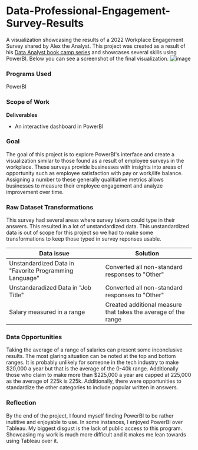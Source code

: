 # Data-Professional-Engagement-Survey-Results
A visualization showcasing the results of a 2022 Workplace Engagement Survey shared by Alex the Analyst. This project was created as a result of his [Data Analyst book camp series](https://www.youtube.com/watch?v=pixlHHe_lNQ&list=PLUaB-1hjhk8FE_XZ87vPPSfHqb6OcM0cF&index=41&ab_channel=AlexTheAnalyst) and showcases several skills using PowerBI. Below you can see a screenshot of the final visualization.
![image](https://github.com/user-attachments/assets/353b08f5-a6c2-40a2-841d-ccbd20b42eff)

### Programs Used ###
PowerBI

### Scope of Work ###
**Deliverables**
- An interactive dashboard in PowerBI

### Goal ###
The goal of this project is to explore PowerBI's interface and create a visualization similar to those found as a result of employee surveys in the workplace. These surveys provide businesses with insights into areas of opportunity such as employee satisfaction with pay or work/life balance. Assigning a number to these generally qualitiative metrics allows businesses to measure their employee engagement and analyze improvement over time. 

### Raw Dataset Transformations ###
This survey had several areas where survey takers could type in their answers. This resulted in a lot of unstandardized data. This unstandardized data is out of scope for this project so we had to make some transformations to keep those typed in survey reponses usable. <br>

| Data issue | Solution |
| ------------- |------------- |
| Unstandardized Data in "Favorite Programming Language"| Converted all non-standard responses to "Other"|
| Unstandaradized Data in "Job Title" | Converted all non-standard responses to "Other"|
| Salary measured in a range | Created additional measure that takes the average of the range|

### Data Opportunities ###
Taking the average of a range of salaries can present some inconclusive results. The most glaring situation can be noted at the top and bottom ranges. It is probably unlikely for someone in the tech industry to make $20,000 a year but that is the average of the 0-40k range. Additionally those who claim to make more than $225,000 a year are capped at 225,000 as the average of 225k is 225k. Additionally, there were opportunities to standardize the other categories to include popular written in answers. 

### Reflection ###
By the end of the project, I found myself finding PowerBI to be rather inutitive and enjoyable to use. In some instances, I enjoyed PowerBI over Tableau. My biggest disgust is the lack of public access to this program. Showcasing my work is much more difficult and it makes me lean towards using Tableau over it. 
